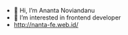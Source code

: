 - 👋 Hi, I’m Ananta Noviandanu
- 👀 I’m interested in frontend developer
- http://nanta-fe.web.id/
<!---
AnantaNd/AnantaNd is a ✨ special ✨ repository because its `README.md` (this file) appears on your GitHub profile.
You can click the Preview link to take a look at your changes.
--->
